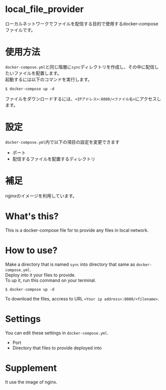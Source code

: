 # local_file_provider
ローカルネットワークでファイルを配信する目的で使用するdocker-composeファイルです。
# 使用方法
`docker-compose.yml`と同じ階層に`sync`ディレクトリを作成し、その中に配信したいファイルを配置します。  
起動するには以下のコマンドを実行します。
```
$ docker-compose up -d
```
ファイルをダウンロードするには、`<IPアドレス>:8080/<ファイル名>`にアクセスします。
# 設定
`docker-compose.yml`内で以下の項目の設定を変更できます
* ポート
* 配信するファイルを配置するディレクトリ

# 補足
nginxのイメージを利用しています。

# What's this?
This is a docker-compose file for to provide any files in local network.
# How to use?
Make a directory that is named `sync` into directory that same as `docker-compose.yml`.  
Deploy into it your files to provide.  
To up it, run this command on your terminal.
```
$ docker-compose up -d
```
To download the files, accress to URL `<Your ip address>:8080/<filename>`.
# Settings
You can edit these settings in `docker-compose.yml`.
* Port
* Directory that files to provide deployed into

# Supplement
It use the image of nginx.
